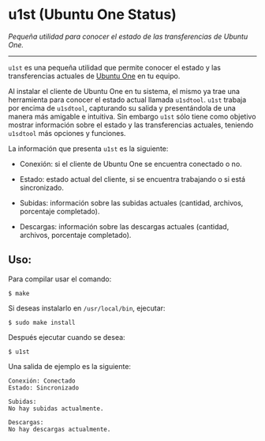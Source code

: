 u1st (Ubuntu One Status)
========================

_Pequeña utilidad para conocer el estado de las transferencias de Ubuntu One._

---

`u1st` es una pequeña utilidad que permite conocer el estado y las transferencias actuales de [Ubuntu One](https://one.ubuntu.com/) en tu equipo.

Al instalar el cliente de Ubuntu One en tu sistema, el mismo ya trae una herramienta para conocer el estado actual llamada `u1sdtool`. `u1st` trabaja por encima de `u1sdtool`, capturando su salida y presentándola de una manera más amigable e intuitiva. Sin embargo `u1st` sólo tiene como objetivo mostrar información sobre el estado y las transferencias actuales, teniendo `u1sdtool` más opciones y funciones.

La información que presenta `u1st` es la siguiente:

* Conexión: si el cliente de Ubuntu One se encuentra conectado o no.

* Estado: estado actual del cliente, si se encuentra trabajando o si está sincronizado.

* Subidas: información sobre las subidas actuales (cantidad, archivos, porcentaje completado).

* Descargas: información sobre las descargas actuales (cantidad, archivos, porcentaje completado).


Uso:
---

Para compilar usar el comando:

    $ make

Si deseas instalarlo en `/usr/local/bin`, ejecutar:

    $ sudo make install

Después ejecutar cuando se desea:

    $ u1st

Una salida de ejemplo es la siguiente:

    Conexión: Conectado
    Estado: Sincronizado
    
    Subidas:
    No hay subidas actualmente.
    
    Descargas:
    No hay descargas actualmente.
